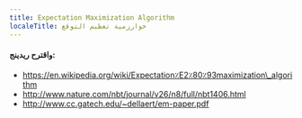 ```yaml
---
title: Expectation Maximization Algorithm
localeTitle: خوارزمية تعظيم التوقع
---
```

#### واقترح ريدينج:

*   https://en.wikipedia.org/wiki/Expectation٪E2٪80٪93maximization\_algorithm
*   http://www.nature.com/nbt/journal/v26/n8/full/nbt1406.html
*   http://www.cc.gatech.edu/~dellaert/em-paper.pdf